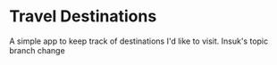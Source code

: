 # Travel Destinations

A simple app to keep track of destinations I'd like to visit.
Insuk's topic branch change
